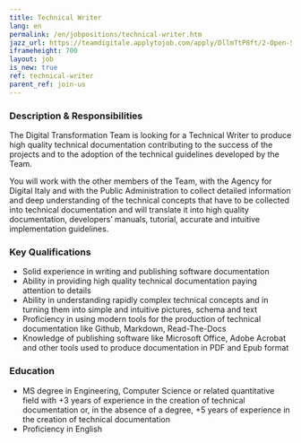 ```yaml
---
title: Technical Writer
lang: en
permalink: /en/jobpositions/technical-writer.htm
jazz_url: https://teamdigitale.applytojob.com/apply/DllmTtP8ft/2-Open-Source-Project-Leader
iframeheight: 700
layout: job
is_new: true
ref: technical-writer
parent_ref: join-us
---
```


### Description & Responsibilities
The Digital Transformation Team is looking for a Technical Writer to produce high quality technical documentation contributing to the success of the projects and to the adoption of the technical guidelines developed by the Team.

You will work with the other members of the Team, with the Agency for Digital Italy and with the Public Administration to collect detailed information and deep understanding of the technical concepts that have to be collected into technical documentation and will translate it into high quality documentation, developers’ manuals, tutorial, accurate and intuitive implementation guidelines. 



### Key Qualifications
- Solid experience in writing and publishing software documentation 
- Ability in providing high quality technical documentation paying attention to details
- Ability in understanding rapidly complex technical concepts and in turning them into simple and intuitive pictures, schema and text 
- Proficiency in using modern tools for the production of technical documentation like Github, Markdown, Read-The-Docs
- Knowledge of publishing software like Microsoft Office, Adobe Acrobat and other tools used to produce documentation in PDF and Epub format


### Education
- MS degree in Engineering, Computer Science or related quantitative field with +3 years of experience in the creation of technical documentation or, in the absence of a degree, +5 years of experience in the creation of technical documentation
- Proficiency in English


